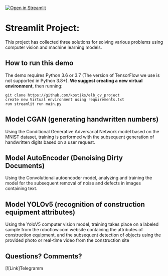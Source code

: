 [![Open in Streamlit](https://static.streamlit.io/badges/streamlit_badge_black_white.svg)](https://share.streamlit.io/streamlit/demo-face-gan/)

# Streamlit Project: 

This project has collected three solutions for solving various problems using computer vision and machine learning models.

## How to run this demo

The demo requires Python 3.6 or 3.7 (The version of TensorFlow we use is not supported in Python 3.8+). 
**We suggest creating a new virtual environment**, then running:

```
git clone https://github.com/kostiks/elb_cv_project
create new Virtual environment using requirements.txt
run streamlit run main.py
```

## Model CGAN (generating handwritten numbers) 

Using the Conditional Generative Adversarial Network model based on the MNIST dataset, training is performed with the subsequent generation of handwritten digits based on a user request.

## Model AutoEncoder (Denoising Dirty Documents)

Using the Convolutional autoencoder model, analyzing and training the model for the subsequent removal of noise and defects in images containing text.

## Model YOLOv5 (recognition of construction equipment attributes)

Using the YoloV5 computer vision model, training takes place on a labeled sample from the roboflow.com website containing the attributes of construction equipment, and the subsequent detection of objects using the provided photo or real-time video from the construction site

## Questions? Comments?

[![Link]Telegramm